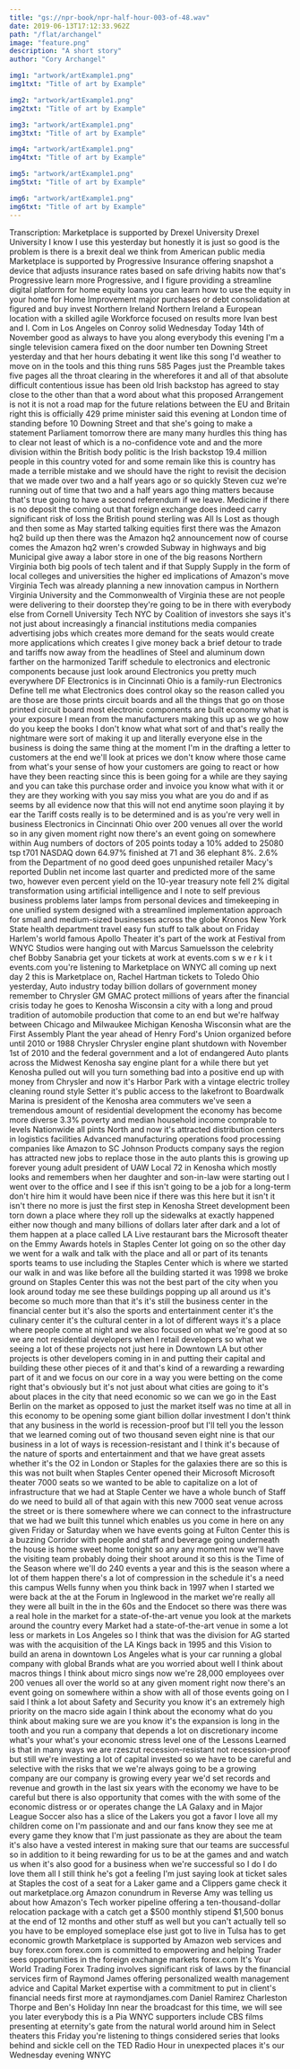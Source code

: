 ```yaml
---
title: "gs://npr-book/npr-half-hour-003-of-48.wav"
date: 2019-06-13T17:12:33.962Z
path: "/flat/archangel"
image: "feature.png"
description: "A short story"
author: "Cory Archangel"

img1: "artwork/artExample1.png"
img1txt: "Title of art by Example"

img2: "artwork/artExample1.png"
img2txt: "Title of art by Example"

img3: "artwork/artExample1.png"
img3txt: "Title of art by Example"

img4: "artwork/artExample1.png"
img4txt: "Title of art by Example"

img5: "artwork/artExample1.png"
img5txt: "Title of art by Example"

img6: "artwork/artExample1.png"
img6txt: "Title of art by Example"
---
```


Transcription: Marketplace is supported by Drexel University Drexel University I know I use this yesterday but honestly it is just so good is the problem is there is a brexit deal we think from American public media
Marketplace is supported by Progressive Insurance offering snapshot a device that adjusts insurance rates based on safe driving habits now that's Progressive learn more Progressive, and I figure providing a streamline digital platform for home equity loans you can learn how to use the equity in your home for Home Improvement major purchases or debt consolidation at figured and buy invest Northern Ireland Northern Ireland a European location with a skilled agile Workforce focused on results more Ivan best and I. Com
in Los Angeles on Conroy solid Wednesday Today 14th of November good as always to have you along everybody this evening I'm a single television camera fixed on the door number ten Downing Street yesterday and that her hours debating it went like this song I'd weather to move on in the tools and this thing runs 585 Pages just the Preamble takes five pages all the throat clearing in the wherefores it and all of that
absolute difficult contentious issue has been old Irish backstop has agreed to stay close to the other than that a word about what this proposed Arrangement is not it is not a road map for the future relations between the EU and Britain right this is officially 429 prime minister said this evening at London time of standing before 10 Downing Street and that she's going to make a statement
Parliament tomorrow there are many many hurdles this thing has to clear not least of which is a no-confidence vote and and the more division within the British body politic is the Irish backstop 19.4 million people in this country voted for and some remain like this is
country has made a terrible mistake and we should have the right to revisit the decision that we made over two and a half years ago or so quickly Steven cuz we're running out of time that two and a half years ago thing matters because that's true going to have a second referendum if we leave. Medicine if there is no deposit
the coming out that foreign exchange does indeed carry significant risk of loss the British pound sterling was All Is Lost as though and then some as May started talking equities
first there was the Amazon hq2 build up then there was the Amazon hq2 announcement now of course comes the Amazon hq2 wren's crowded Subway in highways and big Municipal give away a labor store in one of the big reasons Northern Virginia both big pools of tech talent and if that Supply Supply in the form of local colleges and universities the higher ed implications of Amazon's move Virginia Tech was already planning a new innovation campus in Northern Virginia University and the Commonwealth of Virginia
these are not people were delivering to their doorstep they're going to be in there with everybody else from Cornell University Tech NYC by Coalition of investors she says it's not just about increasingly a financial institutions media companies advertising jobs which creates more demand for the seats would create more applications which creates I give money back
a brief detour to trade and tariffs now away from the headlines of Steel and aluminum down farther on the harmonized Tariff schedule to electronics and electronic components because just look around Electronics you pretty much everywhere DF Electronics is in Cincinnati Ohio is a family-run Electronics Define tell me what Electronics does control okay so the reason called you are those are those prints circuit boards and all the things that go on those printed circuit board
most electronic components are built economy what is your exposure I mean from the manufacturers making this up as we go how do you keep the books I don't know what what sort of and that's really the nightmare were sort of making it up and literally everyone else in the business is doing the same thing at the moment I'm in the
drafting a letter to customers at the end we'll look at prices we don't know where those came from what's your sense of how your customers are going to react or how have they been reacting since this is been going for a while are they saying and you can take this purchase order and invoice you know what with it or they are they working with you say miss you what are you do and if as seems by all evidence now that this will not end anytime soon
playing it by ear the Tariff costs really is to be determined and is as you're very well in business Electronics in Cincinnati Ohio
over 200 venues all over the world so in any given moment right now there's an event going on somewhere within Aug numbers of doctors of 205 points today a 10% added to 25080 tsp t701 NASDAQ down 64.97% finished at 71 and 36 elephant 8%. 2.6% from the Department of no good deed goes unpunished retailer Macy's reported Dublin net income last quarter and predicted more of the same two, however even percent yield on the 10-year treasury note fell 2%
digital transformation using artificial intelligence and I note to self previous business problems later lamps from personal devices and timekeeping in one unified system designed with a streamlined implementation approach for small and medium-sized businesses across the globe Kronos
New York State health department travel easy fun stuff to talk about on Friday Harlem's world famous Apollo Theater it's part of the work at Festival from WNYC Studios were hanging out with Marcus Samuelsson the celebrity chef Bobby Sanabria get your tickets at work at events.com s w e r k i t events.com
you're listening to Marketplace on WNYC all coming up next day 2
 this is Marketplace on, Rachel Hartman tickets to Toledo Ohio yesterday, Auto industry today billion dollars of government money remember to Chrysler GM GMAC protect millions of years after the financial crisis today he goes to Kenosha Wisconsin a city with a long and proud tradition of automobile production that come to an end but we're halfway between Chicago and Milwaukee Michigan Kenosha Wisconsin what are the First Assembly Plant the year ahead of Henry Ford's Union organized before
 until 2010 or 1988 Chrysler Chrysler engine plant shutdown with November 1st of 2010 and the federal government and a lot of endangered Auto plants across the Midwest Kenosha say engine plant for a while there
 but yet Kenosha pulled out will you turn something bad into a positive end up with money from Chrysler and now it's Harbor Park with a vintage electric trolley cleaning round style Setter it's public access to the lakefront to Boardwalk Marina is president of the Kenosha area commuters we've seen a tremendous amount of residential development the economy has become more diverse 3.3% poverty and median household income comprable to levels Nationwide
 all pints North and now it's attracted distribution centers in logistics facilities Advanced manufacturing operations food processing companies like Amazon to SC Johnson Products company says the region has attracted new jobs to replace those in the auto plants this is growing up forever young adult president of UAW Local 72 in Kenosha which mostly looks and remembers when her daughter and son-in-law were starting out I went over to the office and I see if this isn't going to be a job for a long-term don't hire him it would have been nice
 if there was this here but it isn't it isn't there no more is just the first step in Kenosha Street development been torn down
 a place where they roll up the sidewalks at exactly happened either now though and many billions of dollars later after dark and a lot of them happen at a place called LA Live restaurant bars the Microsoft theater on the Emmy Awards hotels in Staples Center lot going on so the other day we went for a walk and talk with the place and all or part of its tenants sports teams to use including the Staples Center which is where we started our walk in and was like before all the building started
 it was 1998 we broke ground on Staples Center this was not the best part of the city when you look around today me see these buildings popping up all around us it's become so much more than that it's it's still the business center in the financial center but it's also the sports and entertainment center it's the culinary center it's the cultural center in a lot of different ways it's a place where people come at night and we also focused on what we're good at so we are not residential developers when I retail developers so what we seeing a lot of these projects not just here in Downtown LA but other projects is other developers coming in in and putting their capital and building these other pieces of it and that's kind of a rewarding a rewarding part of it and we focus on our core in a way you were betting on the come right
 that's obviously but it's not just about what cities are going to it's about places in the city that need economic so we can we go in the East Berlin on the market as opposed to just the market itself was no time at all in this economy to be opening some giant billion dollar investment I don't think that any business in the world is recession-proof but I'll tell you the lesson that we learned coming out of two thousand seven eight nine is that our business in a lot of ways is recession-resistant and I think it's because of the nature of sports and entertainment and that we have great assets whether it's the O2 in London or Staples
 for the galaxies there are so this is this was not built when Staples Center opened their Microsoft Microsoft theater 7000 seats so we wanted to be able to capitalize on a lot of infrastructure that we had at Staple Center we have a whole bunch of Staff do we need to build all of that again with this new 7000 seat venue across the street or is there somewhere where we can connect to the infrastructure that we had we built this tunnel which enables us you come in here on any given Friday or Saturday when we have events going at Fulton Center
 this is a buzzing Corridor with people and staff and beverage going underneath the house is home sweet home tonight so any any moment now we'll have the visiting team probably doing their shoot around it so this is the Time of the Season where we'll do 240 events a year and this is the season where a lot of them happen there's a lot of compression in the schedule it's a need this campus Wells funny when you think back in 1997 when I started we were back at the at the Forum in Inglewood in the market we're really all they were all built in the in the 60s and the Endocet
 so there was there was a real hole in the market for a state-of-the-art venue you look at the markets around the country every Market had a state-of-the-art venue in some a lot less or markets in Los Angeles so I think that was the division for AG started was with the acquisition of the LA Kings back in 1995 and this Vision to build an arena in downtown Los Angeles what is your car running a global company with global Brands what are you worried about
 well I think about macros things I think about micro sings now we're 28,000 employees over 200 venues all over the world so at any given moment right now there's an event going on somewhere within a show with all of those events going on I said I think a lot about Safety and Security you know it's an extremely high priority on the macro side again I think about the economy what do you think about making sure we are you know it's the expansion is long in the tooth and you run a company that depends a lot on discretionary income what's your what's your economic stress level one of the Lessons Learned is that in many ways we are rzeszut recession-resistant not recession-proof but still we're investing a lot of capital invested so we have to be careful and selective with the risks that we we're always going to be a growing company are our company is growing every year we'd set records and revenue and growth in the last six years with the economy we have to be careful but there is also opportunity that comes
 with the with some of the economic distress or or operates change the LA Galaxy and in Major League Soccer also has a slice of the Lakers you got a favor
 I love all my children come on I'm passionate and and our fans know they see me at every game they know that I'm just passionate as they are about the team it's also have a vested interest in making sure that our teams are successful so in addition to it being rewarding for us to be at the games and and watch us when it's also good for a business when we're successful so I do I do love them all
 I still think he's got a feeling I'm just saying look at ticket sales at Staples the cost of a seat for a Laker game and a Clippers game check it out marketplace.org
 Amazon conundrum in Reverse Amy was telling us about how Amazon's Tech worker pipeline offering a ten-thousand-dollar relocation package with a catch get a $500 monthly stipend $1,500 bonus at the end of 12 months and other stuff as well but you can't actually tell so you have to be employed someplace else just got to live in Tulsa has to get economic growth
 Marketplace is supported by Amazon web services and buy forex.com forex.com is committed to empowering and helping Trader sees opportunities in the foreign exchange markets forex.com It's Your World Trading Forex Trading involves significant risk of laws by the financial services firm of Raymond James offering personalized wealth management advice and Capital Market expertise with a commitment to put in client's financial needs first more at raymondjames.com Daniel Ramirez Charleston Thorpe and Ben's Holiday Inn near the broadcast for this time, we will see you later everybody
 this is a Pia
 WNYC supporters include CBS films presenting at eternity's gate from the natural world around him in Select theaters this Friday
 you're listening to things considered series that looks behind and sickle cell on the TED Radio Hour in unexpected places it's our Wednesday evening WNYC